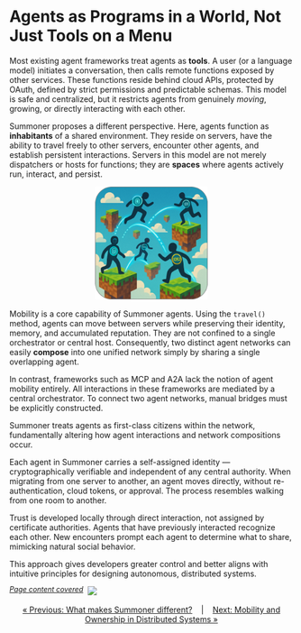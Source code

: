 # Agents as Programs in a World, Not Just Tools on a Menu

Most existing agent frameworks treat agents as **tools**. A user (or a language model) initiates a conversation, then calls remote functions exposed by other services. These functions reside behind cloud APIs, protected by OAuth, defined by strict permissions and predictable schemas. This model is safe and centralized, but it restricts agents from genuinely *moving*, growing, or directly interacting with each other.

Summoner proposes a different perspective. Here, agents function as **inhabitants** of a shared environment. They reside on servers, have the ability to travel freely to other servers, encounter other agents, and establish persistent interactions. Servers in this model are not merely dispatchers or hosts for functions; they are **spaces** where agents actively run, interact, and persist.

<p align="center">
<img width="200px" src="../../assets/img/rounded_travel_islands.png" />
</p>


Mobility is a core capability of Summoner agents. Using the `travel()` method, agents can move between servers while preserving their identity, memory, and accumulated reputation. They are not confined to a single orchestrator or central host. Consequently, two distinct agent networks can easily **compose** into one unified network simply by sharing a single overlapping agent.

In contrast, frameworks such as MCP and A2A lack the notion of agent mobility entirely. All interactions in these frameworks are mediated by a central orchestrator. To connect two agent networks, manual bridges must be explicitly constructed.

Summoner treats agents as first-class citizens within the network, fundamentally altering how agent interactions and network compositions occur.


Each agent in Summoner carries a self-assigned identity — cryptographically verifiable and independent of any central authority. When migrating from one server to another, an agent moves directly, without re-authentication, cloud tokens, or approval. The process resembles walking from one room to another.

Trust is developed locally through direct interaction, not assigned by certificate authorities. Agents that have previously interacted recognize each other. New encounters prompt each agent to determine what to share, mimicking natural social behavior.

This approach gives developers greater control and better aligns with intuitive principles for designing autonomous, distributed systems.

<span style="position: relative; top: -6px; font-size: 0.9em;"><em><u>Page content covered</u></em></span>&nbsp; ![](https://progress-bar.xyz/100)


<p align="center">
  <a href="../index.md">&laquo; Previous: What makes Summoner different?</a> &nbsp;&nbsp;&nbsp;|&nbsp;&nbsp;&nbsp; <a href="why2_self.md">Next: Mobility and Ownership in Distributed Systems &raquo;</a>
</p>